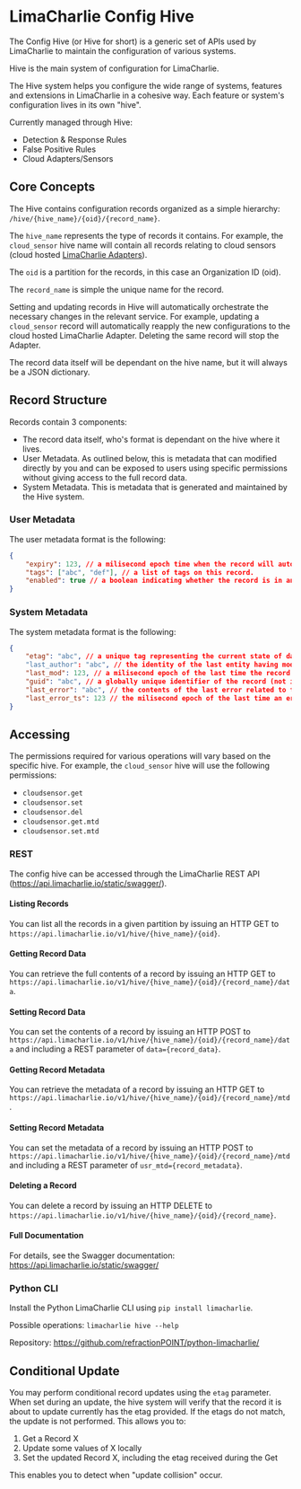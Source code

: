 # LimaCharlie Config Hive

The Config Hive (or Hive for short) is a generic set of APIs used by LimaCharlie to maintain
the configuration of various systems.

Hive is the main system of configuration for LimaCharlie.

The Hive system helps you configure the wide range of systems, features and extensions in LimaCharlie in
a cohesive way. Each feature or system's configuration lives in its own "hive".

Currently managed through Hive:
- Detection & Response Rules
- False Positive Rules
- Cloud Adapters/Sensors

## Core Concepts

The Hive contains configuration records organized as a simple hierarchy: `/hive/{hive_name}/{oid}/{record_name}`.

The `hive_name` represents the type of records it contains. For example, the `cloud_sensor` hive name will
contain all records relating to cloud sensors (cloud hosted [LimaCharlie Adapters](lc_adapter.md)).

The `oid` is a partition for the records, in this case an Organization ID (oid).

The `record_name` is simple the unique name for the record.

Setting and updating records in Hive will automatically orchestrate the necessary changes in the relevant
service. For example, updating a `cloud_sensor` record will automatically reapply the new configurations
to the cloud hosted LimaCharlie Adapter. Deleting the same record will stop the Adapter.

The record data itself will be dependant on the hive name, but it will always be a JSON dictionary.

## Record Structure

Records contain 3 components:
* The record data itself, who's format is dependant on the hive where it lives.
* User Metadata. As outlined below, this is metadata that can modified directly by you and can be exposed to users using specific permissions without giving access to the full record data.
* System Metadata. This is metadata that is generated and maintained by the Hive system.

### User Metadata

The user metadata format is the following:
```json
{
    "expiry": 123, // a milisecond epoch time when the record will automatically expire and be deleted.
    "tags": ["abc", "def"], // a list of tags on this record.
    "enabled": true // a boolean indicating whether the record is in an "enabled" state or not.
}
```

### System Metadata

The system metadata format is the following:
```json
{
    "etag": "abc", // a unique tag representing the current state of data of the record. Can be used for optimistic transactions: https://en.wikipedia.org/wiki/HTTP_ETag
    "last_author": "abc", // the identity of the last entity having modified the record.
    "last_mod": 123, // a milisecond epoch of the last time the record was modified.
    "guid": "abc", // a globally unique identifier of the record (not its data).
    "last_error": "abc", // the contents of the last error related to the record.
    "last_error_ts": 123 // the milisecond epoch of the last time an error occured relating to the record.
}
```

## Accessing

The permissions required for various operations will vary based on the specific hive. For example, the `cloud_sensor` hive
will use the following permissions:

* `cloudsensor.get`
* `cloudsensor.set`
* `cloudsensor.del`
* `cloudsensor.get.mtd`
* `cloudsensor.set.mtd`

### REST

The config hive can be accessed through the LimaCharlie REST API (https://api.limacharlie.io/static/swagger/).

#### Listing Records

You can list all the records in a given partition by issuing an HTTP GET to `https://api.limacharlie.io/v1/hive/{hive_name}/{oid}`.

#### Getting Record Data

You can retrieve the full contents of a record by issuing an HTTP GET to `https://api.limacharlie.io/v1/hive/{hive_name}/{oid}/{record_name}/data`.

#### Setting Record Data

You can set the contents of a record by issuing an HTTP POST to `https://api.limacharlie.io/v1/hive/{hive_name}/{oid}/{record_name}/data` and including
a REST parameter of `data={record_data}`.

#### Getting Record Metadata

You can retrieve the metadata of a record by issuing an HTTP GET to `https://api.limacharlie.io/v1/hive/{hive_name}/{oid}/{record_name}/mtd`.

#### Setting Record Metadata

You can set the metadata of a record by issuing an HTTP POST to `https://api.limacharlie.io/v1/hive/{hive_name}/{oid}/{record_name}/mtd` and including
a REST parameter of `usr_mtd={record_metadata}`.

#### Deleting a Record

You can delete a record by issuing an HTTP DELETE to `https://api.limacharlie.io/v1/hive/{hive_name}/{oid}/{record_name}`.

#### Full Documentation

For details, see the Swagger documentation: https://api.limacharlie.io/static/swagger/

### Python CLI

Install the Python LimaCharlie CLI using `pip install limacharlie`.

Possible operations: `limacharlie hive --help`

Repository: https://github.com/refractionPOINT/python-limacharlie/

## Conditional Update

You may perform conditional record updates using the `etag` parameter. When set during an update, the hive system will verify that
the record it is about to update currently has the etag provided. If the etags do not match, the update is not performed. This allows
you to:

1. Get a Record X
1. Update some values of X locally
1. Set the updated Record X, including the etag received during the Get

This enables you to detect when "update collision" occur.